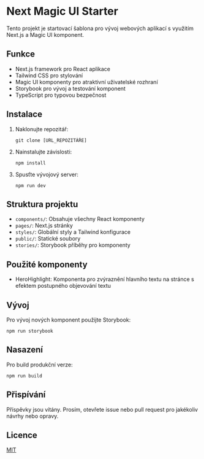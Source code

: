 # Next Magic UI Starter

Tento projekt je startovací šablona pro vývoj webových aplikací s využitím Next.js a Magic UI komponent.

## Funkce

- Next.js framework pro React aplikace
- Tailwind CSS pro stylování
- Magic UI komponenty pro atraktivní uživatelské rozhraní
- Storybook pro vývoj a testování komponent
- TypeScript pro typovou bezpečnost

## Instalace

1. Naklonujte repozitář:
   ```
   git clone [URL_REPOZITÁŘE]
   ```

2. Nainstalujte závislosti:
   ```
   npm install
   ```

3. Spusťte vývojový server:
   ```
   npm run dev
   ```

## Struktura projektu

- `components/`: Obsahuje všechny React komponenty
- `pages/`: Next.js stránky
- `styles/`: Globální styly a Tailwind konfigurace
- `public/`: Statické soubory
- `stories/`: Storybook příběhy pro komponenty

## Použité komponenty

- HeroHighlight: Komponenta pro zvýraznění hlavního textu na stránce s efektem postupného objevování textu

## Vývoj

Pro vývoj nových komponent použijte Storybook:

```
npm run storybook
```

## Nasazení

Pro build produkční verze:

```
npm run build
```

## Přispívání

Příspěvky jsou vítány. Prosím, otevřete issue nebo pull request pro jakékoliv návrhy nebo opravy.

## Licence

[MIT](https://choosealicense.com/licenses/mit/)